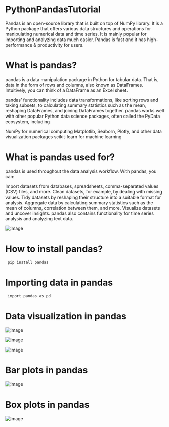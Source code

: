 # PythonPandasTutorial
Pandas is an open-source library that is built on top of NumPy library. It is a Python package that offers various data structures and operations for manipulating numerical data and time series. It is mainly popular for importing and analyzing data much easier. Pandas is fast and it has high-performance &amp; productivity for users.


# What is pandas?
pandas is a data manipulation package in Python for tabular data. That is, data in the form of rows and columns, also known as DataFrames. Intuitively, you can think of a DataFrame as an Excel sheet. 

pandas’ functionality includes data transformations, like sorting rows and taking subsets, to calculating summary statistics such as the mean, reshaping DataFrames, and joining DataFrames together. pandas works well with other popular Python data science packages, often called the PyData ecosystem, including

NumPy for numerical computing
Matplotlib, Seaborn, Plotly, and other data visualization packages
scikit-learn for machine learning


# What is pandas used for?
pandas is used throughout the data analysis workflow. With pandas, you can:

Import datasets from databases, spreadsheets, comma-separated values (CSV) files, and more.
Clean datasets, for example, by dealing with missing values.
Tidy datasets by reshaping their structure into a suitable format for analysis.
Aggregate data by calculating summary statistics such as the mean of columns, correlation between them, and more.
Visualize datasets and uncover insights.
pandas also contains functionality for time series analysis and analyzing text data.

![image](https://github.com/user-attachments/assets/f0249b77-478b-484c-9fb0-1fb1e393c2fb)


# How to install pandas?

<code> pip install pandas </code>

# Importing data in pandas

<code> import pandas as pd </code>


# Data visualization in pandas

![image](https://github.com/user-attachments/assets/55efaf5f-4f9f-41ab-ab44-29a78a71287e)

![image](https://github.com/user-attachments/assets/09f780e4-eea9-4b5b-8bff-5a00cf768b33)

![image](https://github.com/user-attachments/assets/4e0ad8af-42bc-465a-b778-a793d352e338)


# Bar plots in pandas

![image](https://github.com/user-attachments/assets/e787dbf3-74d6-4f23-abfb-286602b3b9b9)


# Box plots in pandas

![image](https://github.com/user-attachments/assets/31e4f8a9-b889-429b-a49b-da6ab7930f6a)





